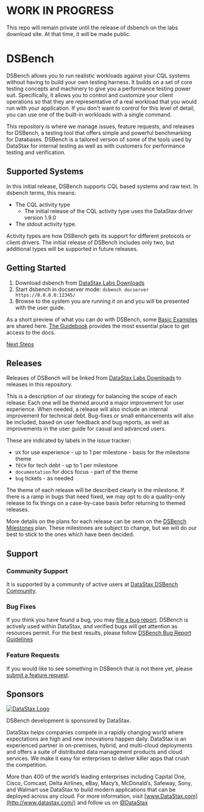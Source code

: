 # WORK IN PROGRESS

This repo will remain private until the release of dsbench on the labs download site. At that time, it will be made public.

# DSBench

DSBench allows you to run realistic workloads against your CQL systems without having to build your own testing harness. It builds on a set of core testing concepts and machinery to give you a performance testing power suit. Specifically, it allows you to control and customize your client operations so that they are representative of a real workload that you would run with your application. If you don't want to control for this level of detail, you can use one of the built-in workloads with a single command.

This repository is where we manage issues, feature requests, and releases for DSBench, a testing tool that offers simple and powerful benchmarking for Databases. DSBench is a tailored version of some of the tools used by DataStax for internal testing as well as with customers for performance testing and verification.

## Supported Systems

In this initial release, DSBench supports CQL based systems and raw text.
In dsbench terms, this means:

- The CQL activity type
  - The initial release of the CQL activity type uses the DataStax driver version 1.9.0
- The stdout activity type.

Activity types are how DSBench gets its support for different protocols or client drivers. The initial release of DSBench includes only two, but additional types will be supported in future releases.

## Getting Started

1. Download dsbench from [DataStax Labs Downloads](https://downloads.datastax.com/#labs)
2. Start dsbench in docserver mode: `dsbench docserver https://0.0.0.0:12345/`
3. Browse to the system you are running it on and you will be presented with the user guide.

As a short preview of what you can do with DSBench, some
[Basic Examples](getting_started/basic_examples.md) are shared here. [The Guidebook](getting_started/the_guidebook.md) provides the most essential place to get access to the docs.

[Next Steps](getting_started/next_steps.md)

## Releases

Releases of DSBench will be linked from [DataStax Labs Downloads](https://downloads.datastax.com/#labs) to releases in this repository.

This is a description of our strategy for balancing the scope of each release: Each one will be themed around a major improvement for user experience. When needed, a release will also include an internal improvement for technical debt. Bug-fixes or small enhancements will also be included, based on user feedback and bug reports, as well as improvements in the user guide for casual and advanced users.

These are indicated by labels in the issue tracker:
- `UX` for use experience - up to 1 per milestone - basis for the milestone theme
- `TECH` for tech debt - up to 1 per milestone
- `documentation` for docs focus - part of the theme
- `bug` tickets - as needed

The theme of each release will be described clearly in the milestone. If there is a ramp in bugs that need fixed, we may opt to do a quality-only release to fix things on a case-by-case basis befor returning to themed releases.

More details on the plans for each release can be seen on the [DSBench Milestones](https://github.com/datastax/dsbench-labs/milestones) plan. These milestones are subject to change, but we will do our best to stick to the ones which have been decided.

## Support

### Community Support

It is supported by a community of active users at [DataStax DSBench Community](https://community.datastax.com/dsbench/index.html).

### Bug Fixes

If you think you have found a bug, you may [file a bug report](https://github.com/datastax/dsbench-labs/issues/new?labels=bug). DSBench is actively used within DataStax, and verified bugs will get attention as resources permit. For the best results, please follow [DSBench Bug Report Guidelines](filing_a_bug_report.md)

### Feature Requests

If you would like to see something in DSBench that is not there yet,
please [submit a feature request](https://github.com/datastax/dsbench-labs/issues/new?labels=feature).

## Sponsors

[![DataStax Logo](https://www.datastax.com/sites/default/files/content/graphics/logo/DS-logo-2019_1-25percent.png)](http://datastax.com/)

DSBench development is sponsored by DataStax.

DataStax helps companies compete in a rapidly changing world where expectations are high and new innovations happen daily. DataStax is an experienced partner in on-premises, hybrid, and multi-cloud deployments and offers a suite of distributed data management products and cloud services. We make it easy for enterprises to deliver killer apps that crush the competition.

More than 400 of the world’s leading enterprises including Capital One, Cisco, Comcast, Delta Airlines, eBay, Macy’s, McDonald’s, Safeway, Sony, and Walmart use DataStax to build modern applications that can be deployed across any cloud. For more information, visit [www.DataStax.com](http://www.datastax.com/) and follow us on [@DataStax](https://twitter.com/Datastax)
